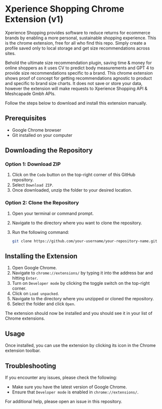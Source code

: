 # Xperience Shopping Chrome Extension (v1)
 
Xperience Shopping provides software to reduce returns for ecommerce brands by enabling a more personal, sustainable shopping experience. This is the chrome extension, free for all who find this repo. Simply create a profile saved only to local storage and get size recommendations across sites. 

Behold the ultimate size recommendation plugin, saving time &amp; money for online shoppers as it uses CV to predict body measurements and GPT 4 to provide size recommendations specific to a brand. This chrome extension shows proof of concept for  getting recommendations agnostic to product and specific to brand size charts. It does not save or store your data, however the extension will make requests to Xperience Shopping API & Meshcapade Gmbh APIs. 

Follow the steps below to download and install this extension manually.

## Prerequisites

- Google Chrome browser
- Git installed on your computer

## Downloading the Repository

### Option 1: Download ZIP

1. Click on the `Code` button on the top-right corner of this GitHub repository.
2. Select `Download ZIP`.
3. Once downloaded, unzip the folder to your desired location.

### Option 2: Clone the Repository

1. Open your terminal or command prompt.
2. Navigate to the directory where you want to clone the repository.
3. Run the following command:

    ```bash
    git clone https://github.com/your-username/your-repository-name.git
    ```

## Installing the Extension

1. Open Google Chrome.
2. Navigate to `chrome://extensions/` by typing it into the address bar and hitting `Enter`.
3. Turn on `Developer mode` by clicking the toggle switch on the top-right corner.
4. Click on `Load unpacked`.
5. Navigate to the directory where you unzipped or cloned the repository.
6. Select the folder and click `Open`.

The extension should now be installed and you should see it in your list of Chrome extensions.

## Usage

Once installed, you can use the extension by clicking its icon in the Chrome extension toolbar.

## Troubleshooting

If you encounter any issues, please check the following:

- Make sure you have the latest version of Google Chrome.
- Ensure that `Developer mode` is enabled in `chrome://extensions/`.

For additional help, please open an issue in this repository.

